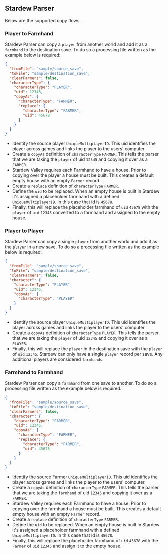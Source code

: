 ## Stardew Parser

Below are the supported copy flows.

### Player to Farmhand

Stardew Parser can copy a `player` from another world and add it as a `farmhand` to the destination save. To do so a
processing file written as the example below is required:

```json
{
  "fromFile": "sample/source_save",
  "toFile": "sample/destination_save",
  "clearFarmers": false,
  "characterType": {
    "characterType": "PLAYER",
    "uid": 12345,
    "copyAs": {
      "characterType": "FARMER",
      "replace": {
        "characterType": "FARMER",
        "uid": 45678
      }
    }
  }
}
```

- Identify the source player `UniqueMultiplayerID`. This uid identifies the player across games and links the player to
  the users' computer.
- Create a `copyAs` definition of `characterType` `FARMER`. This tells the parser that we are taking the `player` of uid
  `12345` and copying it over as a `FARMER`.
- Stardew Valley requires each Farmhand to have a house. Prior to copying over the player a house must be built. This
  creates a default empty house with an empty `Farmer` record.
- Create a `replace` definition of `characterType` `FARMER`.
- Define the `uid` to be replaced. When an empty house is built in Stardew it's assigned a placeholder farmhand with a
  defined `UniqueMultiplayerID`. In this case that id is `45678`.
- Finally, this will replace the placeholder farmhand of `uid` `45678` with the `player` of `uid` `12345` converted
  to a farmhand and assigned to the empty house.

### Player to Player

Stardew Parser can copy a single `player` from another world and add it as the `player` in a new save. To do so a
processing file written as the example below is required:

```json
{
  "fromFile": "sample/source_save",
  "toFile": "sample/destination_save",
  "clearFarmers": false,
  "character": {
    "characterType": "PLAYER",
    "uid": 12345,
    "copyAs": {
      "characterType": "PLAYER"
    }
  }
}
```

- Identify the source player `UniqueMultiplayerID`. This uid identifies the player across games and links the player to
  the users' computer.
- Create a `copyAs` definition of `characterType` `PLAYER`. This tells the parser that we are taking the `player` of uid
  `12345` and copying it over as a `PLAYER`.
- Finally, this will replace the `player` in the destination save with the `player` of `uid` `12345`. Stardew can only
  have a single `player` record per save. Any additional players are considered `farmhands`.

### Farmhand to Farmhand

Stardew Parser can copy a `farmhand` from one save to another. To do so a processing file written as the example below
is required.

```json
{
  "fromFile": "sample/source_save",
  "toFile": "sample/destination_save",
  "clearFarmers": false,
  "character": {
    "characterType": "FARMER",
    "uid": 12345,
    "copyAs": {
      "characterType": "FARMER",
      "replace": {
        "characterType": "FARMER",
        "uid": 45678
      }
    }
  }
}
```

- Identify the source Farmer `UniqueMultiplayerID`. This uid identifies the player across games and links the player to
  the users' computer.
- Create a `copyAs` definition of `characterType` `FARMER`. This tells the parser that we are taking the `farmhand` of
  uid
  `12345` and copying it over as a `FARMER`.
- Stardew Valley requires each Farmhand to have a house. Prior to copying over the farmhand a house must be built. This
  creates a default empty house with an empty `Farmer` record.
- Create a `replace` definition of `characterType` `FARMER`.
- Define the `uid` to be replaced. When an empty house is built in Stardew it's assigned a placeholder farmhand with a
  defined `UniqueMultiplayerID`. In this case that id is `45678`.
- Finally, this will replace the placeholder farmhand of `uid` `45678` with the `Farmer` of `uid` `12345`
  and assign it to the empty house.